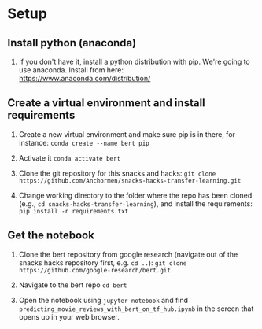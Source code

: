 # Setup

## Install python (anaconda)
1. If you don't have it, install a python distribution with pip. We're going to use anaconda. Install from here:  https://www.anaconda.com/distribution/

## Create a virtual environment and install requirements
1. Create a new virtual environment and make sure pip is in there, for instance: `conda create --name bert pip`

1. Activate it `conda activate bert`

1. Clone the git repository for this snacks and hacks: `git clone https://github.com/Anchormen/snacks-hacks-transfer-learning.git`

1. Change working directory to the folder where the repo has been cloned (e.g., `cd snacks-hacks-transfer-learning`), and install the requirements: `pip install -r requirements.txt`

## Get the notebook

1. Clone the bert repository from google research (navigate out of the snacks hacks repository first, e.g. `cd ..`): `git clone https://github.com/google-research/bert.git`

1. Navigate to the bert repo `cd bert`

1. Open the notebook using `jupyter notebook` and find `predicting_movie_reviews_with_bert_on_tf_hub.ipynb` in the screen that opens up in your web browser. 

